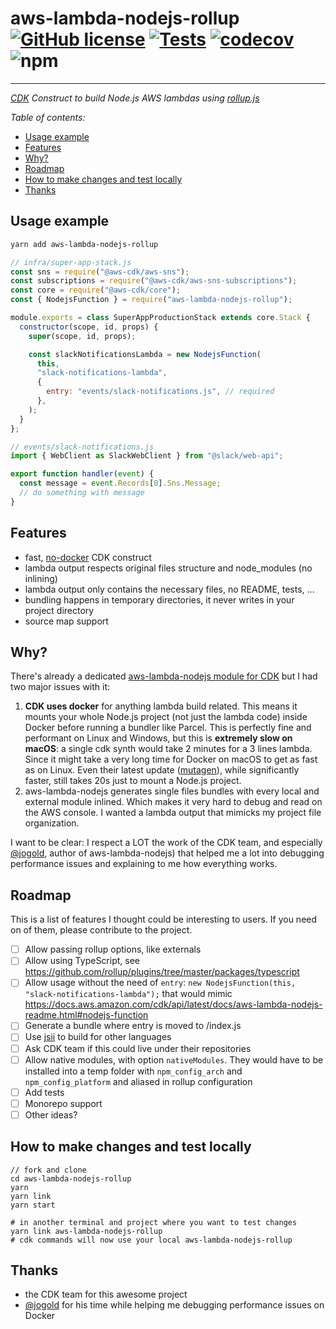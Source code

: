 # aws-lambda-nodejs-rollup [![GitHub license](https://img.shields.io/github/license/vvo/aws-lambda-nodejs-rollup?style=flat)](https://github.com/vvo/aws-lambda-nodejs-rollup/blob/master/LICENSE) [![Tests](https://github.com/vvo/aws-lambda-nodejs-rollup/workflows/CI/badge.svg)](https://github.com/vvo/aws-lambda-nodejs-rollup/actions) [![codecov](https://codecov.io/gh/vvo/aws-lambda-nodejs-rollup/branch/master/graph/badge.svg)](https://codecov.io/gh/vvo/aws-lambda-nodejs-rollup) ![npm](https://img.shields.io/npm/v/aws-lambda-nodejs-rollup)

---

_[CDK](https://aws.amazon.com/cdk/) Construct to build Node.js AWS lambdas using [rollup.js](https://rollupjs.org/)_

_Table of contents:_

- [Usage example](#usage-example)
- [Features](#features)
- [Why?](#why)
- [Roadmap](#roadmap)
- [How to make changes and test locally](#how-to-make-changes-and-test-locally)
- [Thanks](#thanks)

## Usage example

```bash
yarn add aws-lambda-nodejs-rollup
```

```js
// infra/super-app-stack.js
const sns = require("@aws-cdk/aws-sns");
const subscriptions = require("@aws-cdk/aws-sns-subscriptions");
const core = require("@aws-cdk/core");
const { NodejsFunction } = require("aws-lambda-nodejs-rollup");

module.exports = class SuperAppProductionStack extends core.Stack {
  constructor(scope, id, props) {
    super(scope, id, props);

    const slackNotificationsLambda = new NodejsFunction(
      this,
      "slack-notifications-lambda",
      {
        entry: "events/slack-notifications.js", // required
      },
    );
  }
};
```

```js
// events/slack-notifications.js
import { WebClient as SlackWebClient } from "@slack/web-api";

export function handler(event) {
  const message = event.Records[0].Sns.Message;
  // do something with message
}
```

## Features

- fast, [no-docker](https://github.com/aws/aws-cdk/issues/9120) CDK construct
- lambda output respects original files structure and node_modules (no inlining)
- lambda output only contains the necessary files, no README, tests, ...
- bundling happens in temporary directories, it never writes in your project directory
- source map support

## Why?

There's already a dedicated [aws-lambda-nodejs module for CDK](https://docs.aws.amazon.com/cdk/api/latest/docs/aws-lambda-nodejs-readme.html) but I had two major issues with it:

1. **CDK uses docker** for anything lambda build related. This means it mounts your whole Node.js project (not just the lambda code) inside Docker before running a bundler like Parcel. This is perfectly fine and performant on Linux and Windows, but this is **extremely slow on macOS**: a single cdk synth would take 2 minutes for a 3 lines lambda. Since it might take a very long time for Docker on macOS to get as fast as on Linux. Even their latest update ([mutagen](https://docs.docker.com/docker-for-mac/mutagen/)), while significantly faster, still takes 20s just to mount a Node.js project.
2. aws-lambda-nodejs generates single files bundles with every local and external module inlined. Which makes it very hard to debug and read on the AWS console. I wanted a lambda output that mimicks my project file organization.

I want to be clear: I respect a LOT the work of the CDK team, and especially [@jogold](https://github.com/jogold/), author of aws-lambda-nodejs) that helped me a lot into debugging performance issues and explaining to me how everything works.

## Roadmap

This is a list of features I thought could be interesting to users. If you need on of them, please contribute to the project.

- [ ] Allow passing rollup options, like externals
- [ ] Allow using TypeScript, see https://github.com/rollup/plugins/tree/master/packages/typescript
- [ ] Allow usage without the need of `entry`: `new NodejsFunction(this, "slack-notifications-lambda");` that would mimic https://docs.aws.amazon.com/cdk/api/latest/docs/aws-lambda-nodejs-readme.html#nodejs-function
- [ ] Generate a bundle where entry is moved to /index.js
- [ ] Use [jsii](https://github.com/aws/jsii) to build for other languages
- [ ] Ask CDK team if this could live under their repositories
- [ ] Allow native modules, with option `nativeModules`. They would have to be installed into a temp folder with `npm_config_arch` and `npm_config_platform` and aliased in rollup configuration
- [ ] Add tests
- [ ] Monorepo support
- [ ] Other ideas?

## How to make changes and test locally

```
// fork and clone
cd aws-lambda-nodejs-rollup
yarn
yarn link
yarn start

# in another terminal and project where you want to test changes
yarn link aws-lambda-nodejs-rollup
# cdk commands will now use your local aws-lambda-nodejs-rollup
```

## Thanks

- the CDK team for this awesome project
- [@jogold](https://github.com/jogold/) for his time while helping me debugging performance issues on Docker
